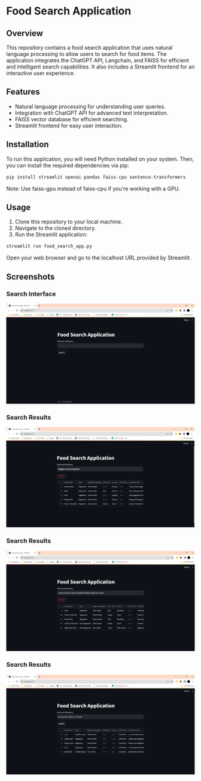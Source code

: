 # Food Search Application

## Overview
This repository contains a food search application that uses natural language processing to allow users to search for food items. The application integrates the ChatGPT API, Langchain, and FAISS for efficient and intelligent search capabilities. It also includes a Streamlit frontend for an interactive user experience.

## Features
- Natural language processing for understanding user queries.
- Integration with ChatGPT API for advanced text interpretation.
- FAISS vector database for efficient searching.
- Streamlit frontend for easy user interaction.

## Installation
To run this application, you will need Python installed on your system. Then, you can install the required dependencies via pip:

``` bash
pip install streamlit openai pandas faiss-cpu sentence-transformers
```

Note: Use faiss-gpu instead of faiss-cpu if you're working with a GPU.

## Usage
1. Clone this repository to your local machine.
2. Navigate to the cloned directory.
3. Run the Streamlit application:

``` bash
streamlit run food_search_app.py
```

Open your web browser and go to the localhost URL provided by Streamlit.

## Screenshots

### Search Interface
![Search Interface](screenshots/0.png)

### Search Results
![Search Results](screenshots/1.png)

### Search Results
![Search Results](screenshots/2.png)

### Search Results
![Search Results](screenshots/3.png)
